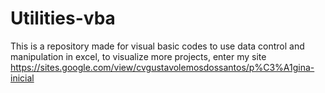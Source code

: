 # Utilities-vba
This is a repository made for visual basic codes to use data control and manipulation in excel, to visualize more projects, enter my site
https://sites.google.com/view/cvgustavolemosdossantos/p%C3%A1gina-inicial
